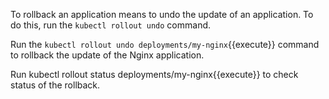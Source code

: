 To rollback an application means to undo the update of an application. To do this, run the `kubectl rollout undo` command.

Run the `kubectl rollout undo deployments/my-nginx`{{execute}} command to rollback the update of the Nginx application.

Run kubectl rollout status deployments/my-nginx{{execute}} to check status of the rollback.
